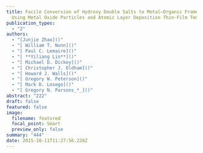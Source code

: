 ```yaml
---
title: Facile Conversion of Hydroxy Double Salts to Metal–Organic Frameworks
  Using Metal Oxide Particles and Atomic Layer Deposition Thin-Film Templates
publication_types:
  - "2"
authors:
  - "[Junjie Zhao]()"
  - "[ William T. Nunn]()"
  - "[ Paul C. Lemaire]()"
  - "[ **Yiliang Lin**]()"
  - "[ Michael D. Dickey]()"
  - "[ Christopher J. Oldham]()"
  - "[ Howard J. Walls]()"
  - "[ Gregory W. Peterson]()"
  - "[ Mark D. Losego]()"
  - "[ Gregory N. Parsons_*_]()"
abstract: "222"
draft: false
featured: false
image:
  filename: featured
  focal_point: Smart
  preview_only: false
summary: "444"
date: 2015-10-11T11:27:56.228Z
---
```

